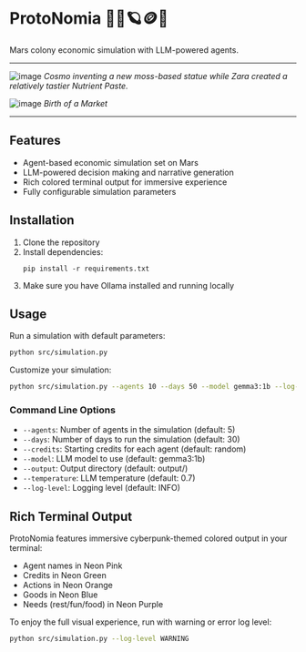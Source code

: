 # ProtoNomia 🌃🏢🪐🪙🫧

Mars colony economic simulation with LLM-powered agents.

----
![image](https://github.com/user-attachments/assets/097827eb-556b-46b2-bfb7-5d81198f64a1)
_Cosmo inventing a new moss-based statue while Zara created a relatively tastier Nutrient Paste._

![image](https://github.com/user-attachments/assets/f645f1b6-f686-4ab6-88e6-d4432d0e6624)
_Birth of a Market_

----

## Features

- Agent-based economic simulation set on Mars
- LLM-powered decision making and narrative generation
- Rich colored terminal output for immersive experience
- Fully configurable simulation parameters

## Installation

1. Clone the repository
2. Install dependencies:
   ```
   pip install -r requirements.txt
   ```
3. Make sure you have Ollama installed and running locally

## Usage

Run a simulation with default parameters:

```bash
python src/simulation.py
```

Customize your simulation:

```bash
python src/simulation.py --agents 10 --days 50 --model gemma3:1b --log-level WARNING
```

### Command Line Options

- `--agents`: Number of agents in the simulation (default: 5)
- `--days`: Number of days to run the simulation (default: 30)
- `--credits`: Starting credits for each agent (default: random)
- `--model`: LLM model to use (default: gemma3:1b)
- `--output`: Output directory (default: output/)
- `--temperature`: LLM temperature (default: 0.7)
- `--log-level`: Logging level (default: INFO)

## Rich Terminal Output

ProtoNomia features immersive cyberpunk-themed colored output in your terminal:

- Agent names in Neon Pink
- Credits in Neon Green
- Actions in Neon Orange
- Goods in Neon Blue
- Needs (rest/fun/food) in Neon Purple

To enjoy the full visual experience, run with warning or error log level:

```bash
python src/simulation.py --log-level WARNING
``` 
